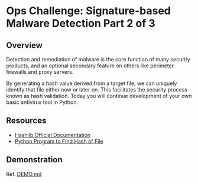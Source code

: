 # Ops Challenge: Signature-based Malware Detection Part 2 of 3

## Overview

Detection and remediation of malware is the core function of many security products, and an optional secondary feature on others like perimeter firewalls and proxy servers.

By generating a hash value derived from a target file, we can uniquely identify that file either now or later on. This facilitates the security process known as hash validation. Today you will continue development of your own basic antivirus tool in Python.

## Resources

- [Hashlib Official Documentation](https://docs.python.org/3/library/hashlib.html)
- [Python Program to Find Hash of File](https://www.programiz.com/python-programming/examples/hash-file)

## Demonstration

Ref. [DEMO.md](DEMO.md)
